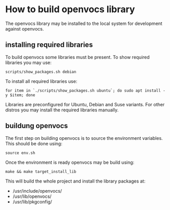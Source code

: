# How to build openvocs library

The openvocs library may be installed to the local system for development against openvocs. 

## installing required libraries

To build openvocs some libraries must be present. 
To show required libraries you may use:

```
scripts/show_packages.sh debian
```

To install all required libraries use:

```
for item in `./scripts/show_packages.sh ubuntu`; do sudo apt install -y $item; done
```

Libraries are preconfigured for Ubuntu, Debian and Suse variants. For other distros you may install the required libraries manually. 

## buildung openvocs 

The first step on building openvocs is to source the environment variables. This should be done using:

```
source env.sh
```

Once the environment is ready openvocs may be build using:

```
make && make target_install_lib
```

This will build the whole project and install the library packages at:

- /usr/include/openvocs/
- /usr/lib/openvocs/
- /usr/lib/pkgconfig/

